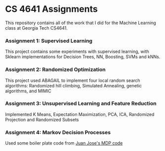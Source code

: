 # CS 4641 Assignments

This repository contains all of the work that I did for the Machine Learning class at Georgia Tech CS4641.

### Assignment 1: Supervised Learning

This project contains some experiments with supervised learning, with Sklearn implementations for Decision Trees, NN, Boosting, SVMs and kNNs.

### Assignment 2: Randomized Optimization

This project used ABAGAIL to implement four local random search algorithms: Randomized hill climbing, Simulated Annealing, genetic algorithms, and MIMIC

### Assignment 3: Unsupervised Learning and Feature Reduction

Implemented K Means, Expectation Maximization, PCA, ICA, Randomized Projection and Randomized Subsets

### Assignment 4: Markov Decision Processes

Used some boiler plate code from [Juan Jose's MDP code](https://github.com/juanjose49/omscs-cs7641-machine-learning-assignment-4)
